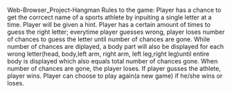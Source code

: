 Web-Browser_Project-Hangman
Rules to the game:
Player has a chance to get the corrcect name of a sports athlete by inpuiting a single letter at a time.
Player will be given a hint.
Player has a certain amount of times to guess the right letter; everytime player guesses wrong, player loses number of chances to guess the letter until number of chances are gone.
While number of chances are diplayed, a body part will also be displayed for each wrong letter(head, body,left arm, right arm, left leg,right leg)until entire body is displayed which also equals total number of chances gone.
When number of chances are gone, the player loses.
If player gusses the athlete, player wins.
Player can choose to play again(a new game) if he/she wins or loses.


